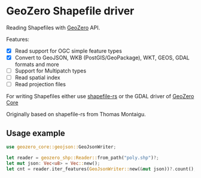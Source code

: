 # GeoZero Shapefile driver

Reading Shapefiles with [GeoZero](https://github.com/georust/geozero) API.

Features:
- [x] Read support for OGC simple feature types
- [x] Convert to GeoJSON, WKB (PostGIS/GeoPackage), WKT, GEOS, GDAL formats and more
- [ ] Support for Multipatch types
- [ ] Read spatial index
- [ ] Read projection files

For writing Shapefiles either use [shapefile-rs](https://crates.io/crates/shapefile) or the GDAL driver of [GeoZero Core](https://crates.io/crates/geozero-core)

Originally based on shapefile-rs from Thomas Montaigu.


## Usage example

```Rust
use geozero_core::geojson::GeoJsonWriter;

let reader = geozero_shp::Reader::from_path("poly.shp")?;
let mut json: Vec<u8> = Vec::new();
let cnt = reader.iter_features(GeoJsonWriter::new(&mut json))?.count();
```
